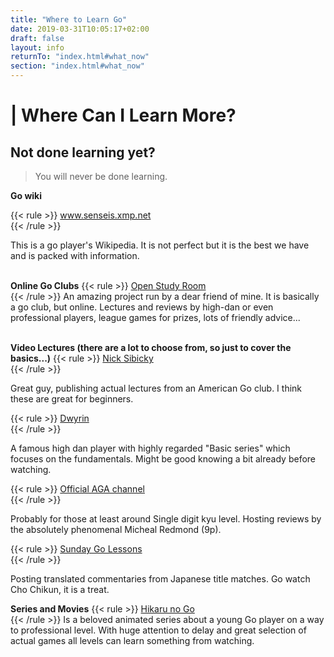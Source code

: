 ```yaml
---
title: "Where to Learn Go"
date: 2019-03-31T10:05:17+02:00
draft: false
layout: info
returnTo: "index.html#what_now"
section: "index.html#what_now"
---
```


# | Where Can I Learn More?
## Not done learning yet?

> You will never be done learning.  

**Go wiki**

{{< rule >}}
	<a href="https://senseis.xmp.net/" target="_blank">www.senseis.xmp.net</a>  
{{< /rule >}}

This is a go player's Wikipedia. It is not perfect but it is the best we have and is packed with information.
<br><br> 

**Online Go Clubs**
{{< rule >}}
	<a href="https://www.openstudyroom.org" target="_blank">Open Study Room</a>  
{{< /rule >}}
An amazing project run by a dear friend of mine. It is basically a go club, but online. Lectures and reviews by high-dan or even professional players, league games for prizes, lots of friendly advice...
<br><br>

**Video Lectures (there are a lot to choose from, so just to cover the basics...)**
{{< rule >}}
	<a href="https://www.youtube.com/user/nicksibicky" target="_blank">Nick Sibicky</a>  
{{< /rule >}}

Great guy, publishing actual lectures from an American Go club. I think these are great for beginners. 

{{< rule >}}
	<a href="https://www.youtube.com/user/dwyrin" target="_blank">Dwyrin</a>  
{{< /rule >}}

A famous high dan player with highly regarded "Basic series" which focuses on the fundamentals. Might be good knowing a bit already before watching.

{{< rule >}}
	<a href="https://www.youtube.com/user/USGOWeb" target="_blank">Official AGA channel</a>  
{{< /rule >}}

Probably for those at least around Single digit kyu level. Hosting reviews by the absolutely phenomenal Micheal Redmond (9p).

{{< rule >}}
	<a href="https://www.youtube.com/user/sundaygolessons" target="_blank">Sunday Go Lessons</a>  
{{< /rule >}}

Posting translated commentaries from Japanese title matches. Go watch Cho Chikun, it is a treat.

**Series and Movies**
{{< rule >}}
	<a href="https://www.imdb.com/title/tt0426711/" target="_blank">Hikaru no Go</a>  
{{< /rule >}}
Is a beloved animated series about a young Go player on a way to professional level. With huge attention to delay and great selection of actual games all levels can learn something from watching.
 
